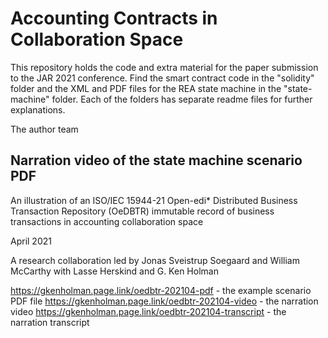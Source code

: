 # Accounting Contracts in Collaboration Space

This repository holds the code and extra material for the paper submission to the JAR 2021 conference. Find the smart contract code in the "solidity" folder and the XML and PDF files for the REA state machine in the "state-machine" folder. Each of the folders has separate readme files for further explanations.

The author team


## Narration video of the state machine scenario PDF

An illustration of an ISO/IEC 15944-21 Open-edi* Distributed Business Transaction Repository (OeDBTR) immutable record of business transactions in accounting collaboration space

April 2021

A research collaboration led by Jonas Sveistrup Soegaard and William McCarthy with Lasse Herskind and G. Ken Holman

https://gkenholman.page.link/oedbtr-202104-pdf - the example scenario PDF file
https://gkenholman.page.link/oedbtr-202104-video - the narration video
https://gkenholman.page.link/oedbtr-202104-transcript - the narration transcript

